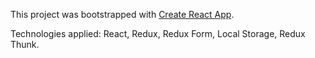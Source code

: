 This project was bootstrapped with [Create React App](https://github.com/facebookincubator/create-react-app).

Technologies applied: React, Redux, Redux Form, Local Storage, Redux Thunk.

